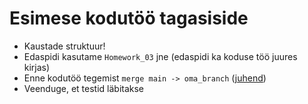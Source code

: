 # Esimese kodutöö tagasiside

- Kaustade struktuur!
- Edaspidi kasutame `Homework_03` jne (edaspidi ka koduse töö juures kirjas)
- Enne kodutöö tegemist `merge main -> oma_branch` ([juhend](../../concepts/mergemain/about.md))
- Veenduge, et testid läbitakse
